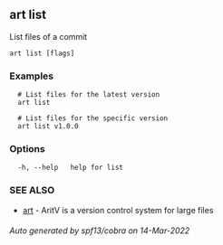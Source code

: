 ## art list

List files of a commit

```
art list [flags]
```

### Examples

```
  # List files for the latest version
  art list

  # List files for the specific version
  art list v1.0.0
```

### Options

```
  -h, --help   help for list
```

### SEE ALSO

* [art](art.md)	 - AritV is a version control system for large files

###### Auto generated by spf13/cobra on 14-Mar-2022
